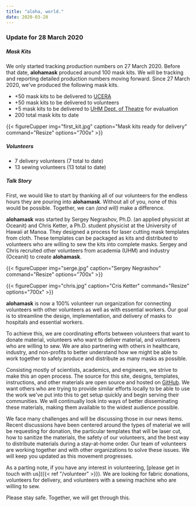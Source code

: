 ```yaml
---
title: "aloha, world."
date: 2020-03-28
---
```


### Update for 28 March 2020

##### Mask Kits

We only started tracking production numbers on 27 March 2020. Before that date, **alohamask** produced around 100 mask kits. We will be tracking and reporting detailed production numbers moving forward. Since 27 March 2020, we've produced the following mask kits.

* +50 mask kits to be delivered to [UCERA](https://uhphawaii.org/)
* +50 mask kits to be delivered to volunteers
* +5 mask kits to be delivered to [UHM Dept. of Theatre](http://manoa.hawaii.edu/liveonstage/) for evaluation
* 200 total mask kits to date

{{< figureCupper
img="first_kit.jpg" 
caption="Mask kits ready for delivery" 
command="Resize" 
options="700x" >}}

##### Volunteers
* 7 delivery volunteers (7 total to date)
* 13 sewing volunteers (13 total to date)

##### Talk Story

First, we would like to start by thanking all of our volunteers for the endless hours they are pouring into **alohamask**. Without all of you, none of this would be possible. Together, we can _(and will)_ make a difference.

**alohamask** was started by Sergey Negrashov, Ph.D. (an applied physicist at Oceanit) and Chris Ketter, a Ph.D. student physicist at the University of Hawaii at Manoa. They designed a process for laser cutting mask templates from cloth. These templates can be packaged as kits and distributed to volunteers who are willing to sew the kits into complete masks. Sergey and Chris recruited other volunteers from academia (UHM) and industry (Oceanit) to create **alohamask**.

{{< figureCupper
img="serge.jpg" 
caption="Sergey Negrashov" 
command="Resize" 
options="700x" >}}

{{< figureCupper
img="chris.jpg" 
caption="Cris Ketter" 
command="Resize" 
options="700x" >}}

**alohamask** is now a 100% volunteer run organization for connecting volunteers with other volunteers as well as with essential workers. Our goal is to streamline the design, implementation, and delivery of masks to hospitals and essential workers.

To achieve this, we are coordinating efforts between volunteers that want to donate material, volunteers who want to deliver material, and volunteers who are willing to sew. We are also partnering with others in healthcare, industry, and non-profits to better understand how we might be able to work together to safely produce and distribute as many masks as possible.

Consisting mostly of scientists, academics, and engineers, we strive to make this an open process. The source for this site, designs, templates, instructions, and other materials are open source and hosted on [GitHub](https://github.com/alohamask/). We want others who are trying to provide similar efforts locally to be able to use the work we've put into this to get setup quickly and begin serving their communities. We will continually look into ways of better disseminating these materials, making them available to the widest audience possible. 

We face many challenges and will be discussing those in our news items. Recent discussions have been centered around the types of material we will be requesting for donation, the particular templates that will be laser cut, how to sanitize the materials, the safety of our volunteers, and the best way to distribute materials during a stay-at-home order. Our team of volunteers are working together and with other organizations to solve these issues. We will keep you updated as this movement progresses.

As a parting note, if you have any interest in volunteering, [please get in touch with us]({{< ref "/volunteer" >}}). We are looking for fabric donations, volunteers for delivery, and volunteers with a sewing machine who are willing to sew.

Please stay safe. Together, we will get through this. 

 

